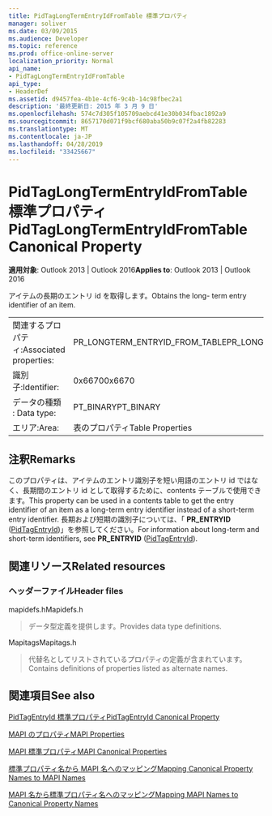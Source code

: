 ```yaml
---
title: PidTagLongTermEntryIdFromTable 標準プロパティ
manager: soliver
ms.date: 03/09/2015
ms.audience: Developer
ms.topic: reference
ms.prod: office-online-server
localization_priority: Normal
api_name:
- PidTagLongTermEntryIdFromTable
api_type:
- HeaderDef
ms.assetid: d9457fea-4b1e-4cf6-9c4b-14c98fbec2a1
description: '最終更新日: 2015 年 3 月 9 日'
ms.openlocfilehash: 574c7d305f105709aebcd41e30b034fbac1892a9
ms.sourcegitcommit: 8657170d071f9bcf680aba50b9c07f2a4fb82283
ms.translationtype: MT
ms.contentlocale: ja-JP
ms.lasthandoff: 04/28/2019
ms.locfileid: "33425667"
---
```

# <a name="pidtaglongtermentryidfromtable-canonical-property"></a><span data-ttu-id="1f62a-103">PidTagLongTermEntryIdFromTable 標準プロパティ</span><span class="sxs-lookup"><span data-stu-id="1f62a-103">PidTagLongTermEntryIdFromTable Canonical Property</span></span>

  
  
<span data-ttu-id="1f62a-104">**適用対象**: Outlook 2013 | Outlook 2016</span><span class="sxs-lookup"><span data-stu-id="1f62a-104">**Applies to**: Outlook 2013 | Outlook 2016</span></span> 
  
<span data-ttu-id="1f62a-105">アイテムの長期のエントリ id を取得します。</span><span class="sxs-lookup"><span data-stu-id="1f62a-105">Obtains the long- term entry identifier of an item.</span></span>
  
|||
|:-----|:-----|
|<span data-ttu-id="1f62a-106">関連するプロパティ:</span><span class="sxs-lookup"><span data-stu-id="1f62a-106">Associated properties:</span></span>  <br/> |<span data-ttu-id="1f62a-107">PR_LONGTERM_ENTRYID_FROM_TABLE</span><span class="sxs-lookup"><span data-stu-id="1f62a-107">PR_LONGTERM_ENTRYID_FROM_TABLE</span></span>  <br/> |
|<span data-ttu-id="1f62a-108">識別子:</span><span class="sxs-lookup"><span data-stu-id="1f62a-108">Identifier:</span></span>  <br/> |<span data-ttu-id="1f62a-109">0x6670</span><span class="sxs-lookup"><span data-stu-id="1f62a-109">0x6670</span></span>  <br/> |
|<span data-ttu-id="1f62a-110">データの種類 : </span><span class="sxs-lookup"><span data-stu-id="1f62a-110">Data type:</span></span>  <br/> |<span data-ttu-id="1f62a-111">PT_BINARY</span><span class="sxs-lookup"><span data-stu-id="1f62a-111">PT_BINARY</span></span>  <br/> |
|<span data-ttu-id="1f62a-112">エリア:</span><span class="sxs-lookup"><span data-stu-id="1f62a-112">Area:</span></span>  <br/> |<span data-ttu-id="1f62a-113">表のプロパティ</span><span class="sxs-lookup"><span data-stu-id="1f62a-113">Table Properties</span></span>  <br/> |
   
## <a name="remarks"></a><span data-ttu-id="1f62a-114">注釈</span><span class="sxs-lookup"><span data-stu-id="1f62a-114">Remarks</span></span>

<span data-ttu-id="1f62a-115">このプロパティは、アイテムのエントリ識別子を短い用語のエントリ id ではなく、長期間のエントリ id として取得するために、contents テーブルで使用できます。</span><span class="sxs-lookup"><span data-stu-id="1f62a-115">This property can be used in a contents table to get the entry identifier of an item as a long-term entry identifier instead of a short-term entry identifier.</span></span> <span data-ttu-id="1f62a-116">長期および短期の識別子については、「 **PR_ENTRYID** ([PidTagEntryId](pidtagentryid-canonical-property.md))」を参照してください。</span><span class="sxs-lookup"><span data-stu-id="1f62a-116">For information about long-term and short-term identifiers, see **PR_ENTRYID** ([PidTagEntryId](pidtagentryid-canonical-property.md)).</span></span>
  
## <a name="related-resources"></a><span data-ttu-id="1f62a-117">関連リソース</span><span class="sxs-lookup"><span data-stu-id="1f62a-117">Related resources</span></span>

### <a name="header-files"></a><span data-ttu-id="1f62a-118">ヘッダーファイル</span><span class="sxs-lookup"><span data-stu-id="1f62a-118">Header files</span></span>

<span data-ttu-id="1f62a-119">mapidefs.h</span><span class="sxs-lookup"><span data-stu-id="1f62a-119">Mapidefs.h</span></span>
  
> <span data-ttu-id="1f62a-120">データ型定義を提供します。</span><span class="sxs-lookup"><span data-stu-id="1f62a-120">Provides data type definitions.</span></span>
    
<span data-ttu-id="1f62a-121">Mapitags</span><span class="sxs-lookup"><span data-stu-id="1f62a-121">Mapitags.h</span></span>
  
> <span data-ttu-id="1f62a-122">代替名としてリストされているプロパティの定義が含まれています。</span><span class="sxs-lookup"><span data-stu-id="1f62a-122">Contains definitions of properties listed as alternate names.</span></span>
    
## <a name="see-also"></a><span data-ttu-id="1f62a-123">関連項目</span><span class="sxs-lookup"><span data-stu-id="1f62a-123">See also</span></span>



[<span data-ttu-id="1f62a-124">PidTagEntryId 標準プロパティ</span><span class="sxs-lookup"><span data-stu-id="1f62a-124">PidTagEntryId Canonical Property</span></span>](pidtagentryid-canonical-property.md)


[<span data-ttu-id="1f62a-125">MAPI のプロパティ</span><span class="sxs-lookup"><span data-stu-id="1f62a-125">MAPI Properties</span></span>](mapi-properties.md)
  
[<span data-ttu-id="1f62a-126">MAPI 標準プロパティ</span><span class="sxs-lookup"><span data-stu-id="1f62a-126">MAPI Canonical Properties</span></span>](mapi-canonical-properties.md)
  
[<span data-ttu-id="1f62a-127">標準プロパティ名から MAPI 名へのマッピング</span><span class="sxs-lookup"><span data-stu-id="1f62a-127">Mapping Canonical Property Names to MAPI Names</span></span>](mapping-canonical-property-names-to-mapi-names.md)
  
[<span data-ttu-id="1f62a-128">MAPI 名から標準プロパティ名へのマッピング</span><span class="sxs-lookup"><span data-stu-id="1f62a-128">Mapping MAPI Names to Canonical Property Names</span></span>](mapping-mapi-names-to-canonical-property-names.md)

